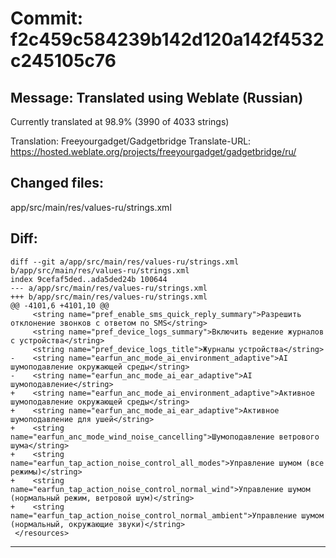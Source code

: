 # Commit: f2c459c584239b142d120a142f4532c245105c76
## Message: Translated using Weblate (Russian)

Currently translated at 98.9% (3990 of 4033 strings)

Translation: Freeyourgadget/Gadgetbridge
Translate-URL: https://hosted.weblate.org/projects/freeyourgadget/gadgetbridge/ru/
## Changed files:
app/src/main/res/values-ru/strings.xml

## Diff:
```
diff --git a/app/src/main/res/values-ru/strings.xml b/app/src/main/res/values-ru/strings.xml
index 9cefaf5ded..ada5ded24b 100644
--- a/app/src/main/res/values-ru/strings.xml
+++ b/app/src/main/res/values-ru/strings.xml
@@ -4101,6 +4101,10 @@
     <string name="pref_enable_sms_quick_reply_summary">Разрешить отклонение звонков с ответом по SMS</string>
     <string name="pref_device_logs_summary">Включить ведение журналов с устройства</string>
     <string name="pref_device_logs_title">Журналы устройства</string>
-    <string name="earfun_anc_mode_ai_environment_adaptive">AI шумоподавление окружающей среды</string>
-    <string name="earfun_anc_mode_ai_ear_adaptive">AI шумоподавление</string>
+    <string name="earfun_anc_mode_ai_environment_adaptive">Активное шумоподавление окружающей среды</string>
+    <string name="earfun_anc_mode_ai_ear_adaptive">Активное шумоподавление для ушей</string>
+    <string name="earfun_anc_mode_wind_noise_cancelling">Шумоподавление ветрового шума</string>
+    <string name="earfun_tap_action_noise_control_all_modes">Управление шумом (все режимы)</string>
+    <string name="earfun_tap_action_noise_control_normal_wind">Управление шумом (нормальный режим, ветровой шум)</string>
+    <string name="earfun_tap_action_noise_control_normal_ambient">Управление шумом (нормальный, окружающие звуки)</string>
 </resources>
```
-----------------------------------
